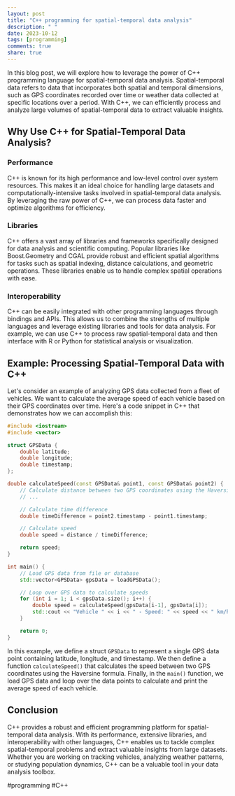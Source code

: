 ```yaml
---
layout: post
title: "C++ programming for spatial-temporal data analysis"
description: " "
date: 2023-10-12
tags: [programming]
comments: true
share: true
---
```


In this blog post, we will explore how to leverage the power of C++ programming language for spatial-temporal data analysis. Spatial-temporal data refers to data that incorporates both spatial and temporal dimensions, such as GPS coordinates recorded over time or weather data collected at specific locations over a period. With C++, we can efficiently process and analyze large volumes of spatial-temporal data to extract valuable insights.

## Why Use C++ for Spatial-Temporal Data Analysis?

### Performance
C++ is known for its high performance and low-level control over system resources. This makes it an ideal choice for handling large datasets and computationally-intensive tasks involved in spatial-temporal data analysis. By leveraging the raw power of C++, we can process data faster and optimize algorithms for efficiency.

### Libraries
C++ offers a vast array of libraries and frameworks specifically designed for data analysis and scientific computing. Popular libraries like Boost.Geometry and CGAL provide robust and efficient spatial algorithms for tasks such as spatial indexing, distance calculations, and geometric operations. These libraries enable us to handle complex spatial operations with ease.

### Interoperability
C++ can be easily integrated with other programming languages through bindings and APIs. This allows us to combine the strengths of multiple languages and leverage existing libraries and tools for data analysis. For example, we can use C++ to process raw spatial-temporal data and then interface with R or Python for statistical analysis or visualization.

## Example: Processing Spatial-Temporal Data with C++

Let's consider an example of analyzing GPS data collected from a fleet of vehicles. We want to calculate the average speed of each vehicle based on their GPS coordinates over time. Here's a code snippet in C++ that demonstrates how we can accomplish this:

```cpp
#include <iostream>
#include <vector>

struct GPSData {
    double latitude;
    double longitude;
    double timestamp;
};

double calculateSpeed(const GPSData& point1, const GPSData& point2) {
    // Calculate distance between two GPS coordinates using the Haversine formula
    // ...

    // Calculate time difference
    double timeDifference = point2.timestamp - point1.timestamp;

    // Calculate speed
    double speed = distance / timeDifference;

    return speed;
}

int main() {
    // Load GPS data from file or database
    std::vector<GPSData> gpsData = loadGPSData();

    // Loop over GPS data to calculate speeds
    for (int i = 1; i < gpsData.size(); i++) {
        double speed = calculateSpeed(gpsData[i-1], gpsData[i]);
        std::cout << "Vehicle " << i << " - Speed: " << speed << " km/h" << std::endl;
    }

    return 0;
}
```

In this example, we define a struct `GPSData` to represent a single GPS data point containing latitude, longitude, and timestamp. We then define a function `calculateSpeed()` that calculates the speed between two GPS coordinates using the Haversine formula. Finally, in the `main()` function, we load GPS data and loop over the data points to calculate and print the average speed of each vehicle.

## Conclusion

C++ provides a robust and efficient programming platform for spatial-temporal data analysis. With its performance, extensive libraries, and interoperability with other languages, C++ enables us to tackle complex spatial-temporal problems and extract valuable insights from large datasets. Whether you are working on tracking vehicles, analyzing weather patterns, or studying population dynamics, C++ can be a valuable tool in your data analysis toolbox.

#programming #C++